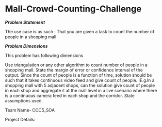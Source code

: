 # Mall-Crowd-Counting-Challenge

***Problem Statement***  

The use case is as such : That you are given a task to count the number of people in a shopping mall

***Problem Dimensions***

This problem has following dimensions

Use triangulation or any other algorithm to count number of people in a shopping mall.
State the margin of error or confidence interval of the output.
Since the count of people is a function of time, solution should be such that it takes continuous video feed and give count of people.
IE.g.In a shopping mall with 5 adjacent shops, can the solution give count of people in each shop and aggregate it at the mall level in a live scenario where there is a continuous camera feed in each shop and the corridor.
State assumptions used.

Team Name- CCC5_SOA

Project Details:
